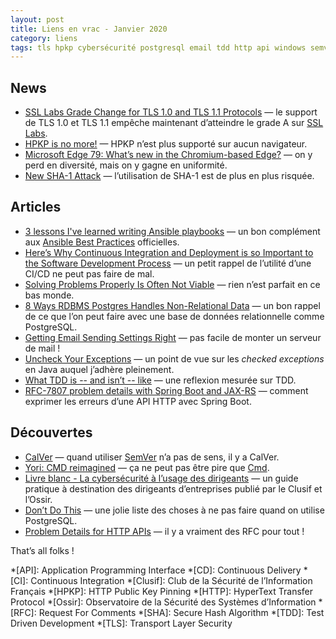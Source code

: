```yaml
---
layout: post
title: Liens en vrac - Janvier 2020
category: liens
tags: tls hpkp cybersécurité postgresql email tdd http api windows semver calver java spring
---
```


## News
* [SSL Labs Grade Change for TLS 1.0 and TLS 1.1 Protocols](https://blog.qualys.com/ssllabs/2018/11/19/grade-change-for-tls-1-0-and-tls-1-1-protocols)
  — le support de TLS 1.0 et TLS 1.1 empêche maintenant d’atteindre le grade A sur
  [SSL Labs](https://www.ssllabs.com/).
* [HPKP is no more!](https://scotthelme.co.uk/hpkp-is-no-more/)
  — HPKP n’est plus supporté sur aucun navigateur.
* [Microsoft Edge 79: What’s new in the Chromium-based Edge?](https://www.browserstack.com/blog/chromium-based-edge/)
  — on y perd en diversité, mais on y gagne en uniformité.
* [New SHA-1 Attack](https://www.schneier.com/blog/archives/2020/01/new_sha-1_attac.html)
  — l’utilisation de SHA-1 est de plus en plus risquée.

## Articles
* [3 lessons I've learned writing Ansible playbooks](https://opensource.com/article/20/1/ansible-playbooks-lessons)
  — un bon complément aux [Ansible Best Practices](https://docs.ansible.com/ansible/latest/user_guide/playbooks_best_practices.html)
  officielles.
* [Here’s Why Continuous Integration and Deployment is so Important to the Software Development
  Process](https://levelup.gitconnected.com/heres-why-continuous-integration-and-deployment-is-so-important-to-the-software-development-c0caeead5881)
  — un petit rappel de l’utilité d’une CI/CD ne peut pas faire de mal.
* [Solving Problems Properly Is Often Not Viable](https://techblog.bozho.net/solving-problems-properly-is-often-not-viable/)
  — rien n’est parfait en ce bas monde.
* [8 Ways RDBMS Postgres Handles Non-Relational Data](https://www.enterprisedb.com/blog/8-ways-rdbms-postgres-handles-non-relational-data)
  — un bon rappel de ce que l’on peut faire avec une base de données relationnelle comme PostgreSQL.
* [Getting Email Sending Settings Right](https://techblog.bozho.net/getting-email-sending-settings-right/)
  — pas facile de monter un serveur de mail !
* [Uncheck Your Exceptions](https://medium.com/97-things/uncheck-your-exceptions-ec37a722f5ad)
  — un point de vue sur les _checked exceptions_ en Java auquel j’adhère pleinement.
* [What TDD is -- and isn’t -- like](https://ronjeffries.com/articles/020-01ff/what-tdd-is-like/)
  — une reflexion mesurée sur TDD.
* [RFC-7807 problem details with Spring Boot and JAX-RS](https://blog.codecentric.de/en/2020/01/rfc-7807-problem-details-with-spring-boot-and-jax-rs/)
  — comment exprimer les erreurs d’une API HTTP avec Spring Boot.

## Découvertes
* [CalVer](https://calver.org/)
  — quand utiliser [SemVer](https://semver.org/) n’a pas de sens, il y a CalVer.
* [Yori: CMD reimagined](http://www.malsmith.net/yori/)
  — ça ne peut pas être pire que [Cmd](https://fr.wikipedia.org/wiki/Cmd).
* [Livre blanc - La cybersécurité à l’usage des dirigeants](https://clusif.fr/publications/livre-blanc-la-cybersecurite-a-lusage-des-dirigeants/)
  — un guide pratique à destination des dirigeants d’entreprises publié par le Clusif et l’Ossir.
* [Don’t Do This](https://wiki.postgresql.org/wiki/Don%27t_Do_This)
  — une jolie liste des choses à ne pas faire quand on utilise PostgreSQL.
* [Problem Details for HTTP APIs](https://tools.ietf.org/html/rfc7807)
  — il y a vraiment des RFC pour tout !

That’s all folks !

*[API]: Application Programming Interface
*[CD]: Continuous Delivery
*[CI]: Continuous Integration
*[Clusif]: Club de la Sécurité de l’Information Français
*[HPKP]: HTTP Public Key Pinning
*[HTTP]: HyperText Transfer Protocol
*[Ossir]: Observatoire de la Sécurité des Systèmes d’Information
*[RFC]: Request For Comments
*[SHA]: Secure Hash Algorithm
*[TDD]: Test Driven Development
*[TLS]: Transport Layer Security
